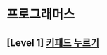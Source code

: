 # 프로그래머스 
## [Level 1] [키패드 누르기][link]

[link]: https://programmers.co.kr/learn/courses/30/lessons/67256
